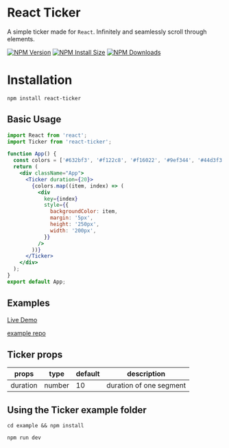 # React Ticker

A simple ticker made for `React`. Infinitely and seamlessly scroll through elements.

[![NPM Version][npm-version-image]][npm-url]
[![NPM Install Size][npm-install-size-image]][npm-install-size-url]
[![NPM Downloads][npm-downloads-image]][npm-downloads-url]

# Installation

```
npm install react-ticker
```

## Basic Usage

```jsx
import React from 'react';
import Ticker from 'react-ticker';

function App() {
  const colors = ['#632bf3', '#f122c8', '#f16022', '#9ef344', '#44d3f3'];
  return (
    <div className="App">
      <Ticker duration={20}>
        {colors.map((item, index) => (
          <div
            key={index}
            style={{
              backgroundColor: item,
              margin: '5px',
              height: '250px',
              width: '200px',
            }}
          />
        ))}
      </Ticker>
    </div>
  );
}
export default App;
```

## Examples

[Live Demo](https://react-ticker-example.netlify.app/)

[example repo](https://github.com/andremov/react-ticker/tree/main/example)

## Ticker props

| props    | type   | default | description             |
| -------- | ------ | ------- | ----------------------- |
| duration | number | 10      | duration of one segment |

## Using the Ticker example folder

```
cd example && npm install

npm run dev
```

[npm-downloads-image]: https://badgen.net/npm/dm/@andremov/react-ticker
[npm-downloads-url]: https://npmcharts.com/compare/@andremov/react-ticker?minimal=true
[npm-install-size-image]: https://badgen.net/packagephobia/install/@andremov/react-ticker
[npm-install-size-url]: https://packagephobia.com/result?p=@andremov/react-ticker
[npm-url]: https://npmjs.org/package/@andremov/react-ticker
[npm-version-image]: https://badgen.net/npm/v/@andremov/react-ticker
